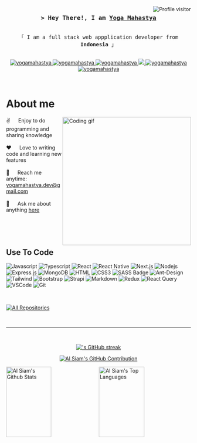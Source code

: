 <a href="https://komarev.com/ghpvc/?username=yogamahastya">
  <img align="right" src="https://komarev.com/ghpvc/?username=yogamahastya&label=Visitors&color=0e75b6&style=flat" alt="Profile visitor" />
</a>

<!-- Intro  -->
<h3 align="center">
        <samp>&gt; Hey There!, I am
                <b><a target="_blank" href="https://yogamahastya.com">Yoga Mahastya</a></b>
        </samp>
</h3>


<p align="center"> 
  <samp>
<a></a>
    <br>
    「 I am a full stack web appplication developer from <b>Indonesia</b> 」
    <br>
    <br>
  </samp>
</p>

<p align="center">
 <a href="https://yogamahastya.com" target="blank">
  <img src="https://img.shields.io/badge/Website-DC143C?style=for-the-badge&logo=medium&logoColor=white" alt="yogamahastya" />
 </a>
 <a href="https://linkedin.com/in/yogamahastya" target="_blank">
  <img src="https://img.shields.io/badge/LinkedIn-0077B5?style=for-the-badge&logo=linkedin&logoColor=white" alt="yogamahastya"/>
 </a>
 <a href="https://dev.to/yogamahastya" target="_blank">
  <img src="https://img.shields.io/badge/dev.to-0A0A0A?style=for-the-badge&logo=dev.to&logoColor=white" alt="yogamahastya" />
 </a>
 <a href="https://twitter.com/yogamahastya_dev" target="_blank">
  <img src="https://img.shields.io/badge/Twitter-1DA1F2?style=for-the-badge&logo=twitter&logoColor=white" />
 </a>
 <a href="https://instagram.com/yogamahastya.dev" target="_blank">
  <img src="https://img.shields.io/badge/Instagram-fe4164?style=for-the-badge&logo=instagram&logoColor=white" alt="yogamahastya" />
 </a> 
 <a href="https://facebook.com/yogamahastya" target="_blank">
  <img src="https://img.shields.io/badge/Facebook-20BEFF?&style=for-the-badge&logo=facebook&logoColor=white" alt="yogamahastya"  />
  </a> 
</p>
<br />

<!-- About Section -->
 # About me
 
<p>
 <img align="right" width="350" src="/assets/programmer.gif" alt="Coding gif" />
  
 ✌️ &emsp; Enjoy to do programming and sharing knowledge <br/><br/>
 ❤️ &emsp; Love to writing code and learning new features<br/><br/>
 📧 &emsp; Reach me anytime: yogamahastya.dev@gmail.com<br/><br/>
 💬 &emsp; Ask me about anything [here](https://github.com/yogamahastya/yogamahastya/issues)

</p>

<br/>
<br/>
<br/>

## Use To Code

![Javascript](https://img.shields.io/badge/Javascript-F0DB4F?style=for-the-badge&labelColor=black&logo=javascript&logoColor=F0DB4F)
![Typescript](https://img.shields.io/badge/Typescript-007acc?style=for-the-badge&labelColor=black&logo=typescript&logoColor=007acc)
![React](https://img.shields.io/badge/-React-61DBFB?style=for-the-badge&labelColor=black&logo=react&logoColor=61DBFB)
![React Native](https://img.shields.io/badge/React_Native-20232A?style=for-the-badge&logo=react&logoColor=61DAFB)
![Next.js](https://img.shields.io/badge/next.js-000000?style=for-the-badge&logo=nextdotjs&logoColor=white)
![Nodejs](https://img.shields.io/badge/Nodejs-3C873A?style=for-the-badge&labelColor=black&logo=node.js&logoColor=3C873A)
![Express.js](https://img.shields.io/badge/Express.js-000000?style=for-the-badge&logo=express&logoColor=white)
![MongoDB](https://img.shields.io/badge/MongoDB-4EA94B?style=for-the-badge&logo=mongodb&logoColor=white)
![HTML](https://img.shields.io/badge/HTML5-E34F26?style=for-the-badge&logo=html5&logoColor=white)
![CSS3](https://img.shields.io/badge/CSS3-1572B6?style=for-the-badge&logo=css3&logoColor=white)
![SASS Badge](https://img.shields.io/badge/Sass-CC6699?style=for-the-badge&logo=sass&logoColor=white)
![Ant-Design](https://img.shields.io/badge/AntDesign-0170FE?style=for-the-badge&logo=antdesign&logoColor=white)
![Tailwind](https://img.shields.io/badge/Tailwind_CSS-092749?style=for-the-badge&logo=tailwindcss&logoColor=06B6D4&labelColor=000000)
![Bootstrap](https://img.shields.io/badge/Bootstrap-563D7C?style=for-the-badge&logo=bootstrap&logoColor=white)
![Strapi](https://img.shields.io/badge/strapi-2E7EEA?style=for-the-badge&logo=strapi&logoColor=white)
![Markdown](https://img.shields.io/badge/Markdown-000000?style=for-the-badge&logo=markdown&logoColor=white)
![Redux](https://img.shields.io/badge/Redux-593D88?style=for-the-badge&logo=redux&logoColor=white)
![React Query](https://img.shields.io/badge/-React_Query-FF4154?style=for-the-badge&logo=react%20query&logoColor=white)
![VSCode](https://img.shields.io/badge/Visual_Studio-0078d7?style=for-the-badge&logo=visual%20studio&logoColor=white)
![Git](https://img.shields.io/badge/Git-F05032?style=for-the-badge&logo=git&logoColor=white)

<br/>



<p align="left">
  <a href="https://github.com/yogamahastya?tab=repositories" target="_blank"><img alt="All Repositories" title="All Repositories" src="https://img.shields.io/badge/-All%20Repos-2962FF?style=for-the-badge&logo=koding&logoColor=white"/></a>
</p>

<br/>
<hr/>
<br/>

<p align="center">
  <a href="https://github.com/yogamahastya">
    <img src="https://github-readme-streak-stats.herokuapp.com/?user=yogamahastya&theme=radical&border=7F3FBF&background=0D1117" alt="'s GitHub streak"/>
  </a>
</p>

<p align="center">
  <a href="https://github.com/yogamahastya">
    <img src="https://github-profile-summary-cards.vercel.app/api/cards/profile-details?username=yogamahastya&theme=radical" alt="Al Siam's GitHub Contribution"/>
  </a>
</p>

<a> 
    <a href="https://github.com/yogamahastya"><img alt="Al Siam's Github Stats" src="https://denvercoder1-github-readme-stats.vercel.app/api?username=yogamahastya&show_icons=true&count_private=true&theme=react&border_color=7F3FBF&bg_color=0D1117&title_color=F85D7F&icon_color=F8D866" height="192px" width="49.5%"/></a>
  <a href="https://github.com/yogamahastya"><img alt="Al Siam's Top Languages" src="https://denvercoder1-github-readme-stats.vercel.app/api/top-langs/?username=yogamahastya&langs_count=8&layout=compact&theme=react&border_color=7F3FBF&bg_color=0D1117&title_color=F85D7F&icon_color=F8D866" height="192px" width="49.5%"/></a>
  <br/>
</a>
